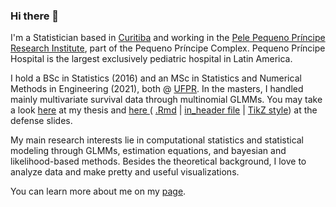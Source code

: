 ### Hi there 👋

I'm a Statistician based in [Curitiba](https://goo.gl/K1Qcdv) and working in the [Pele Pequeno Príncipe Research Institute](http://www.pelepequenoprincipe.org.br/),
part of the Pequeno Príncipe Complex. Pequeno Príncipe Hospital is the largest exclusively pediatric hospital in Latin America.

I hold a BSc in Statistics (2016) and an MSc in Statistics and Numerical Methods in Engineering (2021), both @ [UFPR](https://goo.gl/DtVAbi). In the masters, I 
handled mainly multivariate survival data through multinomial GLMMs. You may take a look [here](https://henriquelaureano.github.io/THESIS/thesis/thesis.pdf) at my
thesis and [here ](https://henriquelaureano.github.io/THESIS/aqua/slides.pdf)( [.Rmd](https://henriquelaureano.github.io/THESIS/aqua/slides.Rmd) |
                                                                               [in_header file](https://henriquelaureano.github.io/THESIS/aqua/beamerheader.txt) |
                                                                               [TikZ style](https://henriquelaureano.github.io/THESIS/aqua/tikzit.sty)) at the 
defense slides.

My main research interests lie in computational statistics and statistical modeling through GLMMs, estimation equations, and bayesian and likelihood-based methods.
Besides the theoretical background, I love to analyze data and make pretty and useful visualizations.

You can learn more about me on my [page](https://henriquelaureano.github.io).
